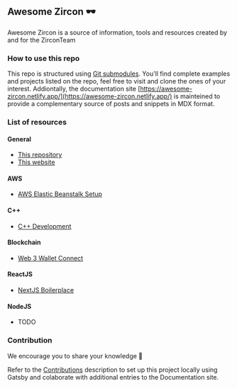 ## Awesome Zircon 🕶️

Awesome Zircon is a source of information, tools and resources created by and for the ZirconTeam

### How to use this repo

This repo is structured using [Git submodules](https://git-scm.com/book/en/v2/Git-Tools-Submodules). You'll find complete examples and projects listed on the repo, feel free to visit and clone the ones of your interest.
Addiontally, the documentation site [https://awesome-zircon.netlify.app/](https://awesome-zircon.netlify.app/) is mainteined to provide a complementary source of posts and snippets in MDX format.

### List of resources

#### General

- [This repository](https://github.com/zircon-tech/awesome-zircon)
- [This website](https://awesome-zircon.netlify.app/)

#### AWS

* [AWS Elastic Beanstalk Setup](https://github.com/zircon-tech/aws-eb-setup)

#### C++

* [C++ Development](https://github.com/zircon-tech/cpp-development)

#### Blockchain

- [Web 3 Wallet Connect](https://github.com/zircon-tech/web3-wallet-connect)

#### ReactJS
 - [NextJS Boilerplace](https://github.com/zircon-tech/reactjs-boilerplate)

#### NodeJS
- TODO

### Contribution
We encourage you to share your knowledge 🚀

Refer to the [Contributions](https://github.com/zircon-tech/awesome-zircon/blob/main/CONTRIBUTIONS.md) description to set up this project locally using Gatsby and colaborate with additional entries to the Documentation site.

